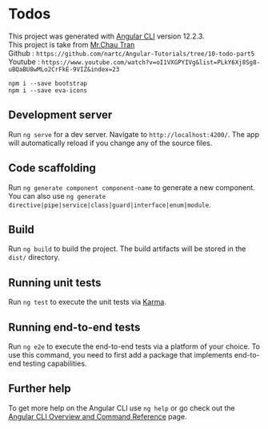 # Todos

This project was generated with [Angular CLI](https://github.com/angular/angular-cli) version 12.2.3.<br/>
This project is take from [Mr.Chau Tran](https://nartc.me)<br/>
Github : `https://github.com/nartc/Angular-Tutorials/tree/10-todo-part5`<br/>
Youtube : `https://www.youtube.com/watch?v=oI1VXGPYIVg&list=PLkY6Xj8Sg8-uBQaBU8wMLo2CrFkE-9VIZ&index=23`<br/>
```
npm i --save bootstrap
npm i --save eva-icons
```

## Development server

Run `ng serve` for a dev server. Navigate to `http://localhost:4200/`. The app will automatically reload if you change any of the source files.

## Code scaffolding

Run `ng generate component component-name` to generate a new component. You can also use `ng generate directive|pipe|service|class|guard|interface|enum|module`.

## Build

Run `ng build` to build the project. The build artifacts will be stored in the `dist/` directory.

## Running unit tests

Run `ng test` to execute the unit tests via [Karma](https://karma-runner.github.io).

## Running end-to-end tests

Run `ng e2e` to execute the end-to-end tests via a platform of your choice. To use this command, you need to first add a package that implements end-to-end testing capabilities.

## Further help

To get more help on the Angular CLI use `ng help` or go check out the [Angular CLI Overview and Command Reference](https://angular.io/cli) page.

